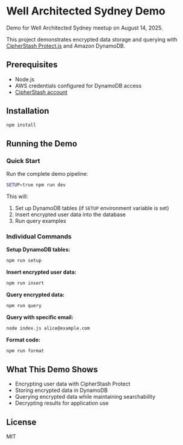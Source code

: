 # Well Architected Sydney Demo

Demo for Well Architected Sydney meetup on August 14, 2025.

This project demonstrates encrypted data storage and querying with [CipherStash Protect.js](https://github.com/cipherstash/protectjs/blob/main/packages/protect-dynamodb/README.md) and Amazon DynamoDB.

## Prerequisites

- Node.js
- AWS credentials configured for DynamoDB access
- [CipherStash account](https://cipherstash.com/signup)

## Installation

```bash
npm install
```

## Running the Demo

### Quick Start

Run the complete demo pipeline:

```bash
SETUP=true npm run dev
```

This will:
1. Set up DynamoDB tables (if `SETUP` environment variable is set)
2. Insert encrypted user data into the database
3. Run query examples

### Individual Commands

**Setup DynamoDB tables:**
```bash
npm run setup
```

**Insert encrypted user data:**
```bash
npm run insert
```

**Query encrypted data:**
```bash
npm run query
```

**Query with specific email:**
```bash
node index.js alice@example.com
```

**Format code:**
```bash
npm run format
```

## What This Demo Shows

- Encrypting user data with CipherStash Protect
- Storing encrypted data in DynamoDB
- Querying encrypted data while maintaining searchability
- Decrypting results for application use

## License

MIT
